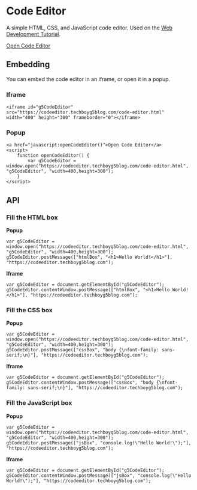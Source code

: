 # Code Editor

A simple HTML, CSS, and JavaScript code editor. Used on the [Web Development Tutorial](https://wdt.techboyg5blog.com/).

[Open Code Editor](https://codeeditor.techboyg5blog.com/code-editor.html)

## Embedding

You can embed the code editor in an iframe, or open it in a popup.

### Iframe

    <iframe id="g5CodeEditor" src="https://codeeditor.techboyg5blog.com/code-editor.html" width="400" height="300" frameborder="0"></iframe>

### Popup

    <a href="javascript:openCodeEditor()">Open Code Editor</a>
    <script>
        function openCodeEditor() {
            var g5CodeEditor = window.open("https://codeeditor.techboyg5blog.com/code-editor.html", "g5CodeEditor", "width=400,height=300");
        }
    </script>

## API

### Fill the HTML box

**Popup**

    var g5CodeEditor = window.open("https://codeeditor.techboyg5blog.com/code-editor.html", "g5CodeEditor", "width=400,height=300");
    g5CodeEditor.postMessage(["htmlBox", "<h1>Hello World!</h1>"], "https://codeeditor.techboyg5blog.com");

**Iframe**

    var g5CodeEditor = document.getElementById("g5CodeEditor");
    g5CodeEditor.contentWindow.postMessage(["htmlBox", "<h1>Hello World!</h1>"], "https://codeeditor.techboyg5blog.com");

### Fill the CSS box

**Popup**

    var g5CodeEditor = window.open("https://codeeditor.techboyg5blog.com/code-editor.html", "g5CodeEditor", "width=400,height=300");
    g5CodeEditor.postMessage(["cssBox", "body {\nfont-family: sans-serif;\n}"], "https://codeeditor.techboyg5blog.com");

**Iframe**

    var g5CodeEditor = document.getElementById("g5CodeEditor");
    g5CodeEditor.contentWindow.postMessage(["cssBox", "body {\nfont-family: sans-serif;\n}"], "https://codeeditor.techboyg5blog.com");

### Fill the JavaScript box

**Popup**

    var g5CodeEditor = window.open("https://codeeditor.techboyg5blog.com/code-editor.html", "g5CodeEditor", "width=400,height=300");
    g5CodeEditor.postMessage(["jsBox", "console.log(\"Hello World!\");"], "https://codeeditor.techboyg5blog.com");

**Iframe**

    var g5CodeEditor = document.getElementById("g5CodeEditor");
    g5CodeEditor.contentWindow.postMessage(["jsBox", "console.log(\"Hello World!\");"], "https://codeeditor.techboyg5blog.com");
